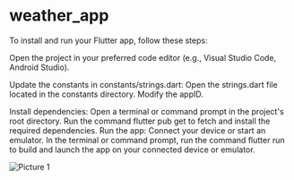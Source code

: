 # weather_app


To install and run your Flutter app, follow these steps:

Open the project in your preferred code editor (e.g., Visual Studio Code, Android Studio).

Update the constants in constants/strings.dart:
  Open the strings.dart file located in the constants directory.
  Modify the appID.
  
Install dependencies:
  Open a terminal or command prompt in the project's root directory.
  Run the command flutter pub get to fetch and install the required dependencies.
Run the app:
  Connect your device or start an emulator.
  In the terminal or command prompt, run the command flutter run to build and launch the app on your connected device or emulator.

![Picture 1](https://github.com/akashc294/weather_app/assets/49306233/56b5cf63-30df-4a14-85cc-76897128fd41)
